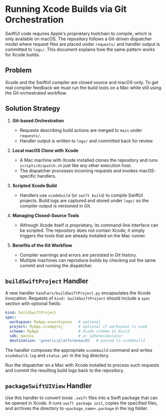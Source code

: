 # Running Xcode Builds via Git Orchestration

SwiftUI code requires Apple's proprietary toolchain to compile, which is only
available on macOS. The repository follows a Git-driven dispatcher model where
request files are placed under `requests/` and handler output is committed to
`logs/`. This document explains how the same pattern works for Xcode builds.

## Problem

Xcode and the SwiftUI compiler are closed source and macOS-only. To get real
compiler feedback we must run the build tools on a Mac while still using the
Git orchestrated workflow.

## Solution Strategy

1. **Git-based Orchestration**
   - Requests describing build actions are merged to `main` under `requests/`.
   - Handler output is written to `logs/` and committed back for review.

2. **Local macOS Clone with Xcode**
   - A Mac machine with Xcode installed clones the repository and runs
     `scripts/dispatch.sh` just like any other execution host.
   - The dispatcher processes incoming requests and invokes macOS-specific
     handlers.

3. **Scripted Xcode Build**
   - Handlers use `xcodebuild` (or `swift build`) to compile SwiftUI projects.
     Build logs are captured and stored under `logs/` so the compiler output is
     versioned in Git.

4. **Managing Closed-Source Tools**
   - Although Xcode itself is proprietary, its command-line interface can be
     scripted. The repository does not contain Xcode; it simply triggers the
     tools that are already installed on the Mac runner.

5. **Benefits of the Git Workflow**
   - Compiler warnings and errors are persisted in Git history.
   - Multiple machines can reproduce builds by checking out the same commit and
     running the dispatcher.

## `buildSwiftProject` Handler

A new handler `handlers/buildSwiftProject.py` encapsulates the Xcode invocation.
Requests of `kind: buildSwiftProject` should include a `spec` section with
optional fields:

```yaml
kind: buildSwiftProject
spec:
  workspace: MyApp.xcworkspace   # optional
  project: MyApp.xcodeproj       # optional if workspace is used
  scheme: MyApp                  # Xcode scheme to build
  sdk: macosx                    # or iphonesimulator
  destination: 'generic/platform=macOS'  # passed to xcodebuild
```

The handler composes the appropriate `xcodebuild` command and writes
`xcodebuild.log` and `status.yml` in the log directory.

Run the dispatcher on a Mac with Xcode installed to process such requests and
commit the resulting build logs back to the repository.

## `packageSwiftUIView` Handler

Use this handler to convert loose `.swift` files into a Swift package that can
be opened in Xcode. It runs `swift package init`, copies the specified files,
and archives the directory to `<package_name>.package` in the log folder.
